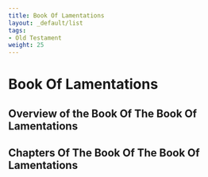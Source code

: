 ```yaml
---
title: Book Of Lamentations
layout: _default/list
tags:
- Old Testament
weight: 25
---
```

# Book Of Lamentations

## Overview of the Book Of The Book Of Lamentations

## Chapters Of The Book Of The Book Of Lamentations